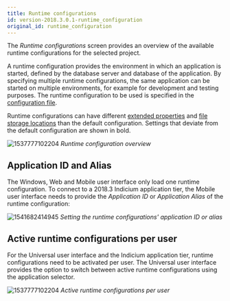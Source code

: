 ```yaml
---
title: Runtime configurations
id: version-2018.3.0.1-runtime_configuration
original_id: runtime_configuration
---
```


The *Runtime configurations* screen provides an overview of the available runtime configurations for the selected project.

A runtime configuration provides the environment in which an application is started, defined by the database server and database of the application. By specifying multiple runtime configurations, the same application can be started on multiple environments, for example for development and testing purposes. The runtime configuration to be used is specified in the [configuration file](configuration_file).

Runtime configurations can have different [extended properties](extended_properties) and [file storage locations](../kb/file_storage) than the default configuration. Settings that deviate from the default configuration are shown in bold.

![1537777102204](assets/sf/1537777102204.png)
*Runtime configuration overview*

## Application ID and Alias

The Windows, Web and Mobile user interface only load one runtime configuration. To connect to a 2018.3 Indicium application tier, the Mobile user interface needs to provide the *Application ID* or *Application Alias* of the runtime configuration:

![1541682414945](assets/sf/1541683324242.png)
*Setting the runtime configurations' application ID or alias*

## Active runtime configurations per user

For the Universal user interface and the Indicium application tier, runtime configurations need to be activated per user. The Universal user interface provides the option to switch between active runtime configurations using the application selector.

![1537777102204](assets/sf/user_runtime_configurations.png)
*Active runtime configurations per user*